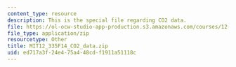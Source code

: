 ```yaml
---
content_type: resource
description: This is the special file regarding CO2 data.
file: https://ol-ocw-studio-app-production.s3.amazonaws.com/courses/12-335-experimental-atmospheric-chemistry-fall-2014/ed717a3f24e475a448cdf1911a51118c_MIT12_335F14_CO2_data.zip
file_type: application/zip
resourcetype: Other
title: MIT12_335F14_CO2_data.zip
uid: ed717a3f-24e4-75a4-48cd-f1911a51118c
---
```

